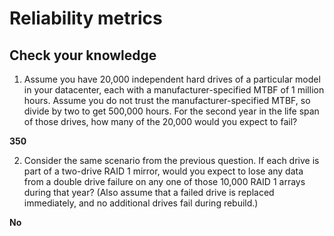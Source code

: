 # Reliability metrics #

## Check your knowledge ##

1. Assume you have 20,000 independent hard drives of a particular model in your datacenter, each with a manufacturer-specified MTBF of 1 million hours. Assume you do not trust the manufacturer-specified MTBF, so divide by two to get 500,000 hours. For the second year in the life span of those drives, how many of the 20,000 would you expect to fail?

__350__

2. Consider the same scenario from the previous question. If each drive is part of a two-drive RAID 1 mirror, would you expect to lose any data from a double drive failure on any one of those 10,000 RAID 1 arrays during that year?
(Also assume that a failed drive is replaced immediately, and no additional drives fail during rebuild.)

__No__


